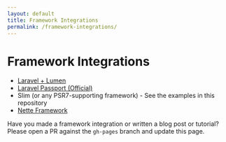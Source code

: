 ```yaml
---
layout: default
title: Framework Integrations
permalink: /framework-integrations/
---
```


# Framework Integrations

* [Laravel + Lumen](https://github.com/lucadegasperi/oauth2-server-laravel)
* [Laravel Passport (Official)](https://laravel.com/docs/passport)
* Slim (or any PSR7-supporting framework) - See the examples in this repository
* [Nette Framework](https://github.com/lookyman/nette-oauth2-server)

Have you made a framework integration or written a blog post or tutorial? Please open a PR against the `gh-pages` branch and update this page.
